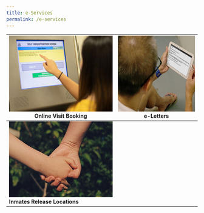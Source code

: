 ```yaml
---
title: e-Services
permalink: /e-services
---
```

|[<img src="images/quicklinks-visit.jpg" alt="" style="width:300px;height:200px;">](https://www.ipris.sps.gov.sg/sps-vms3-web/) **Online Visit Booking**| [<img src="images/quicklinks4_eletters.jpg" alt="" style="width:300px;height:200px;">](https://eservice.sps.gov.sg/eletters/#/landing)**e-Letters** | 
| -------- | -------- | 
|[<img src="images/quicklinks-directrelease.jpg" alt="" style="width:300px;height:200px;">](https://www.sps.gov.sg/connect-us/other-matters/inmates-release-locations)  **Inmates Release Locations**   |      |